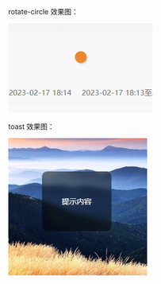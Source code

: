 rotate-circle 效果图：

![rotate-circle](img58ba30f3b06f41cb9694583730eb0702.gif)

toast 效果图：

![toast](img1677035812342.jpg)